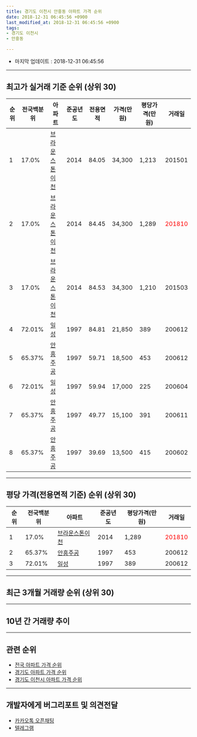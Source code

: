 ```yaml
---
title: 경기도 이천시 안흥동 아파트 가격 순위
date: 2018-12-31 06:45:56 +0900
last_modified_at: 2018-12-31 06:45:56 +0900
tags:
- 경기도 이천시
- 안흥동

---
```


* 마지막 업데이트 : 2018-12-31 06:45:56

---

## 최고가 실거래 기준 순위 (상위 30)


|순위|전국백분위|아파트|준공년도|전용면적|가격(만원)|평당가격(만원)|거래일|
|---|---|---|---|---|---|---|---|
|1|17.0%|[브라운스톤이천](https://search.naver.com/search.naver?query=%EA%B2%BD%EA%B8%B0%EB%8F%84+%EC%9D%B4%EC%B2%9C%EC%8B%9C+%EC%95%88%ED%9D%A5%EB%8F%99+%EB%B8%8C%EB%9D%BC%EC%9A%B4%EC%8A%A4%ED%86%A4%EC%9D%B4%EC%B2%9C)|2014|84.05|34,300|1,213|201501|
|2|17.0%|[브라운스톤이천](https://search.naver.com/search.naver?query=%EA%B2%BD%EA%B8%B0%EB%8F%84+%EC%9D%B4%EC%B2%9C%EC%8B%9C+%EC%95%88%ED%9D%A5%EB%8F%99+%EB%B8%8C%EB%9D%BC%EC%9A%B4%EC%8A%A4%ED%86%A4%EC%9D%B4%EC%B2%9C)|2014|84.45|34,300|1,289|<span style="color:red">201810</span>|
|3|17.0%|[브라운스톤이천](https://search.naver.com/search.naver?query=%EA%B2%BD%EA%B8%B0%EB%8F%84+%EC%9D%B4%EC%B2%9C%EC%8B%9C+%EC%95%88%ED%9D%A5%EB%8F%99+%EB%B8%8C%EB%9D%BC%EC%9A%B4%EC%8A%A4%ED%86%A4%EC%9D%B4%EC%B2%9C)|2014|84.53|34,300|1,210|201503|
|4|72.01%|[일성](https://search.naver.com/search.naver?query=%EA%B2%BD%EA%B8%B0%EB%8F%84+%EC%9D%B4%EC%B2%9C%EC%8B%9C+%EC%95%88%ED%9D%A5%EB%8F%99+%EC%9D%BC%EC%84%B1)|1997|84.81|21,850|389|200612|
|5|65.37%|[안흥주공](https://search.naver.com/search.naver?query=%EA%B2%BD%EA%B8%B0%EB%8F%84+%EC%9D%B4%EC%B2%9C%EC%8B%9C+%EC%95%88%ED%9D%A5%EB%8F%99+%EC%95%88%ED%9D%A5%EC%A3%BC%EA%B3%B5)|1997|59.71|18,500|453|200612|
|6|72.01%|[일성](https://search.naver.com/search.naver?query=%EA%B2%BD%EA%B8%B0%EB%8F%84+%EC%9D%B4%EC%B2%9C%EC%8B%9C+%EC%95%88%ED%9D%A5%EB%8F%99+%EC%9D%BC%EC%84%B1)|1997|59.94|17,000|225|200604|
|7|65.37%|[안흥주공](https://search.naver.com/search.naver?query=%EA%B2%BD%EA%B8%B0%EB%8F%84+%EC%9D%B4%EC%B2%9C%EC%8B%9C+%EC%95%88%ED%9D%A5%EB%8F%99+%EC%95%88%ED%9D%A5%EC%A3%BC%EA%B3%B5)|1997|49.77|15,100|391|200611|
|8|65.37%|[안흥주공](https://search.naver.com/search.naver?query=%EA%B2%BD%EA%B8%B0%EB%8F%84+%EC%9D%B4%EC%B2%9C%EC%8B%9C+%EC%95%88%ED%9D%A5%EB%8F%99+%EC%95%88%ED%9D%A5%EC%A3%BC%EA%B3%B5)|1997|39.69|13,500|415|200602|


---

## 평당 가격(전용면적 기준) 순위 (상위 30)


|순위|전국백분위|아파트|준공년도|평당가격(만원)|거래일|
|---|---|---|---|---|---|
|1|17.0%|[브라운스톤이천](https://search.naver.com/search.naver?query=%EA%B2%BD%EA%B8%B0%EB%8F%84+%EC%9D%B4%EC%B2%9C%EC%8B%9C+%EC%95%88%ED%9D%A5%EB%8F%99+%EB%B8%8C%EB%9D%BC%EC%9A%B4%EC%8A%A4%ED%86%A4%EC%9D%B4%EC%B2%9C)|2014|1,289|<span style="color:red">201810</span>|
|2|65.37%|[안흥주공](https://search.naver.com/search.naver?query=%EA%B2%BD%EA%B8%B0%EB%8F%84+%EC%9D%B4%EC%B2%9C%EC%8B%9C+%EC%95%88%ED%9D%A5%EB%8F%99+%EC%95%88%ED%9D%A5%EC%A3%BC%EA%B3%B5)|1997|453|200612|
|3|72.01%|[일성](https://search.naver.com/search.naver?query=%EA%B2%BD%EA%B8%B0%EB%8F%84+%EC%9D%B4%EC%B2%9C%EC%8B%9C+%EC%95%88%ED%9D%A5%EB%8F%99+%EC%9D%BC%EC%84%B1)|1997|389|200612|


---

## 최근 3개월 거래량 순위 (상위 30)


<div style="width:100%;">
    <canvas id="deal_count_ranking" height="250"></canvas>
</div>


<script>
new Chart(document.getElementById("deal_count_ranking"), {
    type: 'horizontalBar',
    data: {
        labels: ['안흥주공', '일성', '브라운스톤이천'],
        datasets: [{
            label: '실거래 수',
            data: [12, 1, 1],
            borderColor: "rgba(255, 0, 128, 1)",
            backgroundColor: "rgba(255, 0, 128, 0.5)",
            fill: false,
        }]
    },
    options: {
        responsive: true,
        title: {
            display: true,
            text: '최근 3개월 거래량 순위'
        },
        tooltips: {
            mode: 'index',
            intersect: false,
            callbacks: {
                title: function(tooltipItems, data) {
                    return "실거래 수:";
                },
                label: function(tooltipItem, data) {
                    return data.labels[tooltipItem.index] + ": " + tooltipItem.xLabel;
                }
            }
        },
        hover: {
            mode: 'nearest',
            intersect: true
        },
        scales: {
            xAxes: [{
                display: true,
                scaleLabel: {
                    display: true,
                    labelString: '실거래 수'
                },
                ticks: {
                    suggestedMin: 0,
                }
            }],
            yAxes: [{
                display: true,
                ticks: {
                    autoSkip: false,
                    callback: function(value, index, values) {
                        if (value.length > 15)
                            return value.substr(0, 13) + "...";
                        else
                            return value;
                    }
                },
                scaleLabel: {
                    display: false,
                }
            }]
        }
    }
});

</script>


---

## 10년 간 거래량 추이


<div style="width:100%;">
    <canvas id="deal_progress" height="250"></canvas>
</div>

<script>
new Chart(document.getElementById("deal_progress"), {
    type: 'line',
    data: {
        labels: ['200812','200901','200902','200903','200904','200905','200906','200907','200908','200909','200910','200911','200912','201001','201002','201003','201004','201005','201006','201007','201008','201009','201010','201011','201012','201101','201102','201103','201104','201105','201106','201107','201108','201109','201110','201111','201112','201201','201202','201203','201204','201205','201206','201207','201208','201209','201210','201211','201212','201301','201302','201303','201304','201305','201306','201307','201308','201309','201310','201311','201312','201401','201402','201403','201404','201405','201406','201407','201408','201409','201410','201411','201412','201501','201502','201503','201504','201505','201506','201507','201508','201509','201510','201511','201512','201601','201602','201603','201604','201605','201606','201607','201608','201609','201610','201611','201612','201701','201702','201703','201704','201705','201706','201707','201708','201709','201710','201711','201712','201801','201802','201803','201804','201805','201806','201807','201808','201809','201810','201811','201812'],
        datasets: [{
            label: '실거래 수',
            pointRadius: 1,
            data: [4, 3, 3, 10, 7, 10, 9, 10, 9, 12, 2, 5, 4, 4, 10, 5, 5, 8, 2, 5, 5, 10, 7, 11, 5, 12, 9, 11, 10, 7, 4, 7, 9, 3, 10, 9, 15, 17, 14, 16, 16, 12, 7, 8, 8, 7, 13, 8, 4, 6, 7, 9, 11, 12, 12, 2, 6, 8, 16, 15, 9, 4, 12, 15, 10, 3, 12, 10, 14, 9, 8, 7, 9, 16, 5, 13, 14, 12, 11, 8, 6, 5, 3, 6, 4, 4, 2, 9, 2, 5, 15, 5, 10, 4, 11, 8, 4, 5, 5, 7, 10, 10, 8, 6, 11, 5, 11, 5, 13, 10, 12, 17, 4, 6, 8, 8, 5, 3, 7, 4, 3],
            borderColor: "rgba(255, 201, 14, 1)",
            backgroundColor: "rgba(255, 201, 14, 0.5)",
            fill: true,
        }]
    },
    options: {
        responsive: true,
        title: {
            display: true,
            text: '10년간 거래량 추이'
        },
        tooltips: {
            mode: 'index',
            intersect: false,
        },
        hover: {
            mode: 'nearest',
            intersect: true
        },
        scales: {
            xAxes: [{
                display: true,
                scaleLabel: {
                    display: true,
                    labelString: '년/월'
                }
            }],
            yAxes: [{
                display: true,
                ticks: {
                    suggestedMin: 0,
                },
                scaleLabel: {
                    display: true,
                    labelString: '실거래 수'
                }
            }]
        }
    }
});

</script>


---

## 관련 순위

- [전국 아파트 가격 순위](https://inasie.github.io/apt-ranking/전국)
- [경기도 아파트 가격 순위](https://inasie.github.io/apt-ranking/경기도)
- [경기도 이천시 아파트 가격 순위](https://inasie.github.io/apt-ranking/경기도-이천시)


---

## 개발자에게 버그리포트 및 의견전달

- [카카오톡 오픈채팅](https://open.kakao.com/o/gLJUAP4)
- [텔레그램](https://t.me/inasie)

